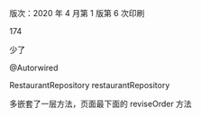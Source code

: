 版次：2020 年 4 月第 1 版第 6 次印刷



174

少了

@Autorwired 

RestaurantRepository restaurantRepository 

多嵌套了一层方法，页面最下面的 reviseOrder 方法

